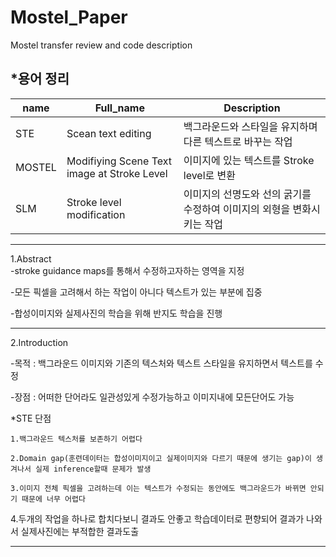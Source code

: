 # Mostel_Paper
Mostel transfer review and code description


*용어 정리
---
| name   | Full_name   | Description   |
|-------|-------|-------|
| STE | Scean text editing | 백그라운드와 스타일을 유지하며 다른 텍스트로 바꾸는 작업 |
| MOSTEL | Modifiying Scene Text image at Stroke Level | 이미지에 있는 텍스트를 Stroke level로 변환 |
| SLM | Stroke level modification |  이미지의 선명도와 선의 굵기를 수정하여 이미지의 외형을 변화시키는 작업|

---
1.Abstract<br>
  -stroke guidance maps를 통해서 수정하고자하는 영역을 지정
  
  -모든 픽셀을 고려해서 하는 작업이 아니다 텍스트가 있는 부분에 집중
  
  -합성이미지와 실제사진의 학습을 위해 반지도 학습을 진행
  
---  
2.Introduction

  -목적 : 백그라운드 이미지와 기존의 텍스처와 텍스트 스타일을 유지하면서 텍스트를 수정
  
  -장점 : 어떠한 단어라도 일관성있게 수정가능하고 이미지내에 모든단어도 가능
  
  
*STE 단점
  
    1.백그라운드 텍스처를 보존하기 어렵다
    
    2.Domain gap(훈련데이터는 합성이미지이고 실제이미지와 다르기 때문에 생기는 gap)이 생겨나서 실제 inference할때 문제가 발생
    
    3.이미지 전체 픽셀을 고려하는데 이는 텍스트가 수정되는 동안에도 백그라운드가 바뀌면 안되기 때문에 너무 어렵다
    
  4.두개의 작업을 하나로 합치다보니 결과도 안좋고 학습데이터로 편향되어 결과가 나와서 실제사진에는 부적합한 결과도출
  
  ---
  
